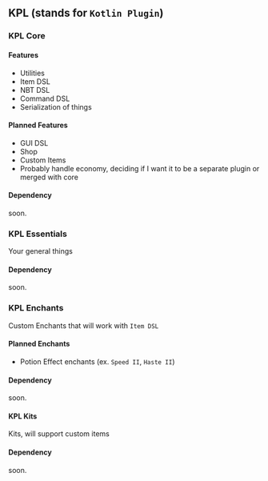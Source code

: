 ## KPL (stands for `Kotlin Plugin`)

### KPL Core

#### Features
* Utilities
* Item DSL
* NBT DSL
* Command DSL
* Serialization of things

#### Planned Features
* GUI DSL
* Shop
* Custom Items
* Probably handle economy, deciding if I want it to be a separate plugin or merged with core

#### Dependency
soon.

### KPL Essentials
Your general things

#### Dependency
soon.

### KPL Enchants
Custom Enchants that will work with `Item DSL`

#### Planned Enchants
* Potion Effect enchants (ex. `Speed II`, `Haste II`)

#### Dependency
soon.

#### KPL Kits
Kits, will support custom items

#### Dependency
soon.